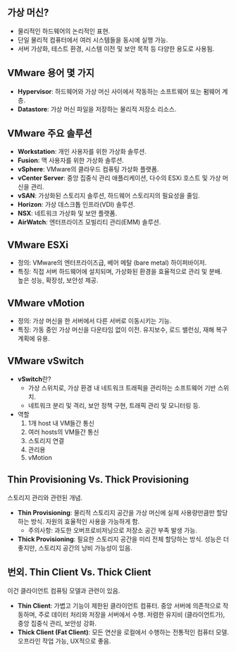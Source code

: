## 가상 머신?
- 물리적인 하드웨어의 논리적인 표현.
- 단일 물리적 컴퓨터에서 여러 시스템들을 동시에 실행 가능.
- 서버 가상화, 테스트 환경, 시스템 이전 및 보안 목적 등 다양한 용도로 사용됨.

## VMware 용어 몇 가지 
- **Hypervisor**: 하드웨어와 가상 머신 사이에서 작동하는 소프트웨어 또는 펌웨어 계층. 
- **Datastore**: 가상 머신 파일을 저장하는 물리적 저장소 리소스.

## VMware 주요 솔루션
- **Workstation**: 개인 사용자를 위한 가상화 솔루션.
- **Fusion**: 맥 사용자를 위한 가상화 솔루션.
- **vSphere**: VMware의 클라우드 컴퓨팅 가상화 플랫폼. 
- **vCenter Server**: 중앙 집중식 관리 애플리케이션, 다수의 ESXi 호스트 및 가상 머신을 관리.
- **vSAN**: 가상화된 스토리지 솔루션, 하드웨어 스토리지의 필요성을 줄임.
- **Horizon**: 가상 데스크톱 인프라(VDI) 솔루션.
- **NSX**: 네트워크 가상화 및 보안 플랫폼.
- **AirWatch**: 엔터프라이즈 모빌리티 관리(EMM) 솔루션.

## VMware ESXi
- 정의: VMware의 엔터프라이즈급, 베어 메탈 (bare metal) 하이퍼바이저.
- 특징: 직접 서버 하드웨어에 설치되며, 가상화된 환경을 효율적으로 관리 및 분배. 높은 성능, 확장성, 보안성 제공.

## VMware vMotion
- 정의: 가상 머신을 한 서버에서 다른 서버로 이동시키는 기능.
- 특징: 가동 중인 가상 머신을 다운타임 없이 이전. 유지보수, 로드 밸런싱, 재해 복구 계획에 유용.

## VMware vSwitch
- **vSwitch**란?  
	- 가상 스위치로, 가상 환경 내 네트워크 트래픽을 관리하는 소프트웨어 기반 스위치. 
	- 네트워크 분리 및 격리, 보안 정책 구현, 트래픽 관리 및 모니터링 등.
- 역할
	1) 1개 host 내 VM들간 통신
	2) 여러 hosts의 VM들간 통신
	3) 스토리지 연결
	4) 관리용
	5) vMotion
## Thin Provisioning Vs. Thick Provisioning
스토리지 관리와 관련된 개념.
- **Thin Provisioning**: 물리적 스토리지 공간을 가상 머신에 실제 사용량만큼만 할당하는 방식. 자원의 효율적인 사용을 가능하게 함.
	- 주의사항: 과도한 오버프로비저닝으로 저장소 공간 부족 발생 가능.
- **Thick Provisioning**: 필요한 스토리지 공간을 미리 전체 할당하는 방식. 성능은 더 좋지만, 스토리지 공간의 낭비 가능성이 있음.

## 번외. Thin Client Vs. Thick Client
이건 클라이언트 컴퓨팅 모델과 관련이 있음.
- **Thin Client**: 가볍고 기능이 제한된 클라이언트 컴퓨터. 중앙 서버에 의존적으로 작동하며, 주로 데이터 처리와 저장을 서버에서 수행. 저렴한 유지비 (클라이언트가), 중앙 집중식 관리, 보안성 강화.
- **Thick Client (Fat Client)**: 모든 연산을 로컬에서 수행하는 전통적인 컴퓨터 모델. 오프라인 작업 가능, UX적으로 좋음.

